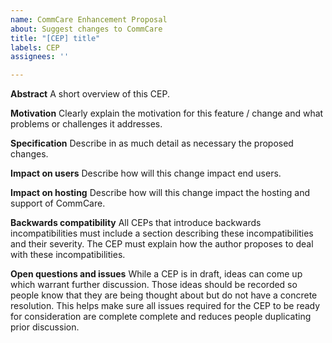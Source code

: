 ```yaml
---
name: CommCare Enhancement Proposal
about: Suggest changes to CommCare
title: "[CEP] title"
labels: CEP
assignees: ''

---
```


**Abstract**
A short overview of this CEP.

**Motivation**
Clearly explain the motivation for this feature / change and what problems or challenges it addresses.

**Specification**
Describe in as much detail as necessary the proposed changes.

**Impact on users**
Describe how will this change impact end users.

**Impact on hosting**
Describe how will this change impact the hosting and support of CommCare.

**Backwards compatibility**
All CEPs that introduce backwards incompatibilities must include a section describing these incompatibilities and their severity. The CEP must explain how the author proposes to deal with these incompatibilities.

**Open questions and issues**
While a CEP is in draft, ideas can come up which warrant further discussion. Those ideas should be recorded so people know that they are being thought about but do not have a concrete resolution. This helps make sure all issues required for the CEP to be ready for consideration are complete complete and reduces people duplicating prior discussion.
